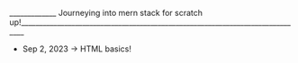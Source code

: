 _____________ Journeying into mern stack for scratch up!_______________________________________________________________________________
* Sep 2, 2023 -> HTML basics!
